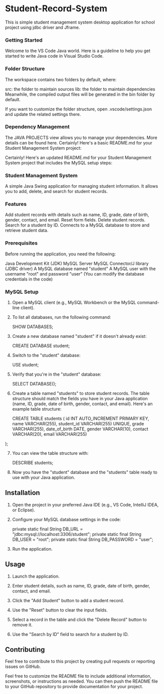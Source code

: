 # Student-Record-System
This is simple student management system desktop application for school project using jdbc driver and Jframe.

### Getting Started
Welcome to the VS Code Java world. Here is a guideline to help you get started to write Java code in Visual Studio Code.

### Folder Structure
The workspace contains two folders by default, where:

src: the folder to maintain sources
lib: the folder to maintain dependencies
Meanwhile, the compiled output files will be generated in the bin folder by default.

If you want to customize the folder structure, open .vscode/settings.json and update the related settings there.

### Dependency Management
The JAVA PROJECTS view allows you to manage your dependencies. More details can be found here. Certainly! Here's a basic README.md for your Student Management System project:

Certainly! Here's an updated README.md for your Student Management System project that includes the MySQL setup steps:

### Student Management System
A simple Java Swing application for managing student information. It allows you to add, delete, and search for student records.

### Features
Add student records with details such as name, ID, grade, date of birth, gender, contact, and email.
Reset form fields.
Delete student records.
Search for a student by ID.
Connects to a MySQL database to store and retrieve student data.

### Prerequisites
Before running the application, you need the following:

Java Development Kit (JDK)
MySQL Server
MySQL Connector/J library (JDBC driver)
A MySQL database named "student"
A MySQL user with the username "root" and password "user" (You can modify the database credentials in the code)


### MySQL Setup
1. Open a MySQL client (e.g., MySQL Workbench or the MySQL command-line client).

2. To list all databases, run the following command:
   
    SHOW DATABASES;

3. Create a new database named "student" if it doesn't already exist:
   
    CREATE DATABASE student;
   
4. Switch to the "student" database:

    USE student;
   
5. Verify that you're in the "student" database:

    SELECT DATABASE();

6. Create a table named "students" to store student records. The table structure should match the fields you have in your Java application (name, ID, grade, date of birth, gender, contact, and email). Here's an example table structure:

   CREATE TABLE students (
    id INT AUTO_INCREMENT PRIMARY KEY,
    name VARCHAR(255),
    student_id VARCHAR(255) UNIQUE,
    grade VARCHAR(255),
    date_of_birth DATE,
    gender VARCHAR(10),
    contact VARCHAR(20),
    email VARCHAR(255)

);

7. You can view the table structure with:

   DESCRIBE students;

8. Now you have the "student" database and the "students" table ready to use with your Java application.

## Installation


1. Open the project in your preferred Java IDE (e.g., VS Code, IntelliJ IDEA, or Eclipse).

2. Configure your MySQL database settings in the code:

   private static final String DB_URL = "jdbc:mysql://localhost:3306/student";
   private static final String DB_USER = "root";
   private static final String DB_PASSWORD = "user";

3. Run the application.

## Usage

1. Launch the application.

2. Enter student details, such as name, ID, grade, date of birth, gender, contact, and email.

3. Click the "Add Student" button to add a student record.

4. Use the "Reset" button to clear the input fields.

5. Select a record in the table and click the "Delete Record" button to remove it.

6. Use the "Search by ID" field to search for a student by ID.



## Contributing

Feel free to contribute to this project by creating pull requests or reporting issues on GitHub.

Feel free to customize the README file to include additional information, screenshots, or instructions as needed. You can then push the README file to your GitHub repository to provide documentation for your project.
